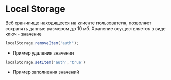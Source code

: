 # Local Storage
Веб хранилище находящееся на клиенте пользователя, позволяет сохранять данные размером до 10 мб.
Хранение осуществляется в виде  ключ - значение
~~~ js
localStorage.removeItem('auth');
~~~
- Пример удаления значения 
~~~ js
localStorage.setItem('auth','true')
~~~
- Пример заполнения значений